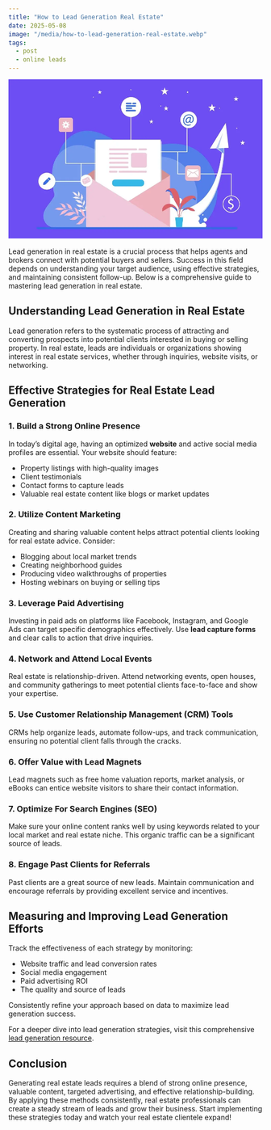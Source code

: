 ```yaml
---
title: "How to Lead Generation Real Estate"
date: 2025-05-08
image: "/media/how-to-lead-generation-real-estate.webp"
tags:
  - post
  - online leads
---
```


![How to Lead Generation Real Estate](/media/how-to-lead-generation-real-estate.webp)

Lead generation in real estate is a crucial process that helps agents and brokers connect with potential buyers and sellers. Success in this field depends on understanding your target audience, using effective strategies, and maintaining consistent follow-up. Below is a comprehensive guide to mastering lead generation in real estate.

## Understanding Lead Generation in Real Estate

Lead generation refers to the systematic process of attracting and converting prospects into potential clients interested in buying or selling property. In real estate, leads are individuals or organizations showing interest in real estate services, whether through inquiries, website visits, or networking.

## Effective Strategies for Real Estate Lead Generation

### 1. Build a Strong Online Presence  
In today’s digital age, having an optimized **website** and active social media profiles are essential. Your website should feature:  
- Property listings with high-quality images  
- Client testimonials  
- Contact forms to capture leads  
- Valuable real estate content like blogs or market updates  

### 2. Utilize Content Marketing  
Creating and sharing valuable content helps attract potential clients looking for real estate advice. Consider:  
- Blogging about local market trends  
- Creating neighborhood guides  
- Producing video walkthroughs of properties  
- Hosting webinars on buying or selling tips  

### 3. Leverage Paid Advertising  
Investing in paid ads on platforms like Facebook, Instagram, and Google Ads can target specific demographics effectively. Use **lead capture forms** and clear calls to action that drive inquiries.

### 4. Network and Attend Local Events  
Real estate is relationship-driven. Attend networking events, open houses, and community gatherings to meet potential clients face-to-face and show your expertise.

### 5. Use Customer Relationship Management (CRM) Tools  
CRMs help organize leads, automate follow-ups, and track communication, ensuring no potential client falls through the cracks.

### 6. Offer Value with Lead Magnets  
Lead magnets such as free home valuation reports, market analysis, or eBooks can entice website visitors to share their contact information.

### 7. Optimize For Search Engines (SEO)  
Make sure your online content ranks well by using keywords related to your local market and real estate niche. This organic traffic can be a significant source of leads.

### 8. Engage Past Clients for Referrals  
Past clients are a great source of new leads. Maintain communication and encourage referrals by providing excellent service and incentives.

## Measuring and Improving Lead Generation Efforts

Track the effectiveness of each strategy by monitoring:  
- Website traffic and lead conversion rates  
- Social media engagement  
- Paid advertising ROI  
- The quality and source of leads

Consistently refine your approach based on data to maximize lead generation success.

For a deeper dive into lead generation strategies, visit this comprehensive [lead generation resource](https://leadcraftr.com/posts/lead-generation/).

## Conclusion

Generating real estate leads requires a blend of strong online presence, valuable content, targeted advertising, and effective relationship-building. By applying these methods consistently, real estate professionals can create a steady stream of leads and grow their business. Start implementing these strategies today and watch your real estate clientele expand!

